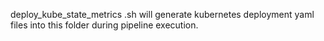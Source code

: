 deploy_kube_state_metrics
.sh will generate kubernetes deployment yaml files into this folder during pipeline execution.
